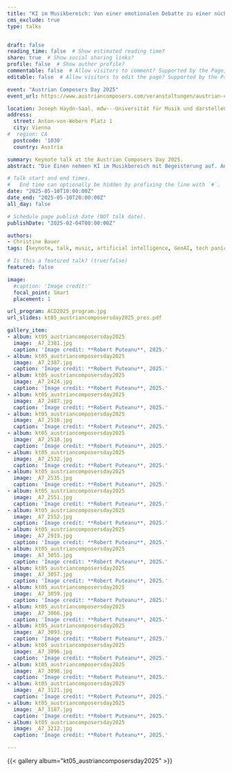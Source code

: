 ```yaml
---
title: "KI im Musikbereich: Von einer emotionalen Debatte zu einer nüchternen Betrachtung"
cms_exclude: true
type: talks


draft: false
reading_time: false  # Show estimated reading time?
share: true  # Show social sharing links?
profile: false  # Show author profile?
commentable: false  # Allow visitors to comment? Supported by the Page, Post, and Docs content types.
editable: false  # Allow visitors to edit the page? Supported by the Page, Post, and Docs content types.

event: "Austrian Composers Day 2025"
event_url: https://www.austriancomposers.com/veranstaltungen/austrian-composers-day-2025/

location: Joseph Haydn-Saal, mdw---Universität für Musik und darstellende Kunst Wien
address:
  street: Anton-von-Webern Platz 1
  city: Vienna
#  region: CA
  postcode: '1030'
  country: Austria

summary: Keynote talk at the Austrian Composers Day 2025.
abstract: "Die Einen nehmen KI im Musikbereich mit Begeisterung auf. Andere distanzieren sich hingegen mit Skepsis und Sorge. Dass es eine Bandbreite an Emotionen gibt, wenn neue Technologien auf den Markt kommen, ist kein neues Phänomen. Hier waren wir schon oft... KI ist gekommen, um zu bleiben. Wir können (und müssen) mitgestalten, wo die Reise hingeht. Einen ersten Schritt hierzu bietet dieser Vortrag: Der geheimnisvollen Magie den Zauber nehmen und verstehen, was genau da (technisch) abläuft."

# Talk start and end times.
#   End time can optionally be hidden by prefixing the line with `#`.
date: "2025-05-10T10:00:00Z"
date_end: "2025-05-10T20:00:00Z"
all_day: false

# Schedule page publish date (NOT talk date).
publishDate: "2025-02-04T00:00:00Z"

authors:
- Christine Bauer
tags: [keynote, talk, music, artificial intelligence, GenAI, tech panic cycle, communication to the public]

# Is this a featured talk? (true/false)
featured: false

image:
  #caption: 'Image credit:'
  focal_point: Smart
  placement: 1

url_program: ACD2025_program.jpg
url_slides: kt05_austriancomposersday2025_pres.pdf

gallery_item:
- album: kt05_austriancomposersday2025
  image: _A7_2381.jpg
  caption: 'Image credit: **Robert Puteanu**, 2025.'
- album: kt05_austriancomposersday2025
  image: _A7_2387.jpg
  caption: 'Image credit: **Robert Puteanu**, 2025.'
- album: kt05_austriancomposersday2025
  image: _A7_2424.jpg
  caption: 'Image credit: **Robert Puteanu**, 2025.'
- album: kt05_austriancomposersday2025
  image: _A7_2487.jpg
  caption: 'Image credit: **Robert Puteanu**, 2025.'
- album: kt05_austriancomposersday2025
  image: _A7_2516.jpg
  caption: 'Image credit: **Robert Puteanu**, 2025.'
- album: kt05_austriancomposersday2025
  image: _A7_2518.jpg
  caption: 'Image credit: **Robert Puteanu**, 2025.'
- album: kt05_austriancomposersday2025
  image: _A7_2532.jpg
  caption: 'Image credit: **Robert Puteanu**, 2025.'
- album: kt05_austriancomposersday2025
  image: _A7_2535.jpg
  caption: 'Image credit: **Robert Puteanu**, 2025.'
- album: kt05_austriancomposersday2025
  image: _A7_2551.jpg
  caption: 'Image credit: **Robert Puteanu**, 2025.'
- album: kt05_austriancomposersday2025
  image: _A7_2552.jpg
  caption: 'Image credit: **Robert Puteanu**, 2025.'
- album: kt05_austriancomposersday2025
  image: _A7_2919.jpg
  caption: 'Image credit: **Robert Puteanu**, 2025.'
- album: kt05_austriancomposersday2025
  image: _A7_3055.jpg
  caption: 'Image credit: **Robert Puteanu**, 2025.'
- album: kt05_austriancomposersday2025
  image: _A7_3057.jpg
  caption: 'Image credit: **Robert Puteanu**, 2025.'
- album: kt05_austriancomposersday2025
  image: _A7_3059.jpg
  caption: 'Image credit: **Robert Puteanu**, 2025.'
- album: kt05_austriancomposersday2025
  image: _A7_3066.jpg
  caption: 'Image credit: **Robert Puteanu**, 2025.'
- album: kt05_austriancomposersday2025
  image: _A7_3093.jpg
  caption: 'Image credit: **Robert Puteanu**, 2025.'
- album: kt05_austriancomposersday2025
  image: _A7_3096.jpg
  caption: 'Image credit: **Robert Puteanu**, 2025.'
- album: kt05_austriancomposersday2025
  image: _A7_3098.jpg
  caption: 'Image credit: **Robert Puteanu**, 2025.'
- album: kt05_austriancomposersday2025
  image: _A7_3121.jpg
  caption: 'Image credit: **Robert Puteanu**, 2025.'
- album: kt05_austriancomposersday2025
  image: _A7_3187.jpg
  caption: 'Image credit: **Robert Puteanu**, 2025.'- album: kt05_austriancomposersday2025
  image: _A7_3212.jpg
  caption: 'Image credit: **Robert Puteanu**, 2025.'

---
```


{{< gallery album="kt05_austriancomposersday2025" >}}

